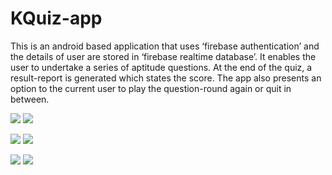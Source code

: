 # KQuiz-app

This is an android based application that uses ‘firebase
authentication’ and the details of user are stored in ‘firebase realtime
database’. It enables the user to undertake a series of aptitude questions. At the end of
the quiz, a result-report is generated which states the score. The app also
presents an option to the current user to play the question-round again or quit
in between.

![](app/images/1.PNG) 
![](app/images/2.PNG) 

![](app/images/3.PNG) 
![](app/images/4.PNG) 

![](app/images/5.PNG) 
![](app/images/6.PNG) 
